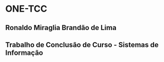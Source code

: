 # ONE-TCC
## Ronaldo Miraglia Brandão de Lima
## Trabalho de Conclusão de Curso - Sistemas de Informação
